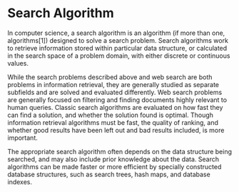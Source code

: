 # Search Algorithm
In computer science, a search algorithm is an algorithm (if more than one, algorithms[1]) designed to solve a search problem. Search algorithms work to retrieve information stored within particular data structure, or calculated in the search space of a problem domain, with either discrete or continuous values.

While the search problems described above and web search are both problems in information retrieval, they are generally studied as separate subfields and are solved and evaluated differently. Web search problems are generally focused on filtering and finding documents highly relevant to human queries. Classic search algorithms are evaluated on how fast they can find a solution, and whether the solution found is optimal. Though information retrieval algorithms must be fast, the quality of ranking, and whether good results have been left out and bad results included, is more important.

The appropriate search algorithm often depends on the data structure being searched, and may also include prior knowledge about the data. Search algorithms can be made faster or more efficient by specially constructed database structures, such as search trees, hash maps, and database indexes.
